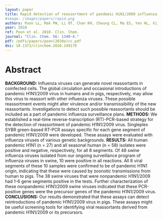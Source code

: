 ```yaml
---
layout: paper
title: Rapid detection of reassortment of pandemic H1N1/2009 influenza virus.
#image: /images/papers/rapid.png
authors: Poon LL, Mak PW, Li OT, Chan KH, Cheung CL, Ma ES, Yen HL, Vijaykrishna D, Guan Y, Peiris JS.
year: 2010
ref: Poon et al. 2010. Clin. Chem.
journal: "Clin. Chem. 56: 1340-4."
pdf: /pdfs/papers/poon(2010a)cc.pdf
doi: 10.1373/clinchem.2010.149179
---
```


# Abstract
**BACKGROUND:**
Influenza viruses can generate novel reassortants in coinfected cells. The global circulation and occasional introductions of pandemic H1N1/2009 virus in humans and in pigs, respectively, may allow this virus to reassort with other influenza viruses. These possible reassortment events might alter virulence and/or transmissibility of the new reassortants. Investigations to detect such possible reassortants should be included as a part of pandemic influenza surveillance plans.
**METHODS:**
We established a real-time reverse-transcription (RT)-PCR-based strategy for the detection of reassortment of pandemic H1N1/2009 virus. Singleplex SYBR green-based RT-PCR assays specific for each gene segment of pandemic H1N1/2009 were developed. These assays were evaluated with influenza viruses of various genetic backgrounds.
**RESULTS:**
All human pandemic H1N1 (n = 27) and all seasonal human (n = 58) isolates were positive and negative, respectively, for all 8 segments. Of 48 swine influenza viruses isolated from our ongoing surveillance program of influenza viruses in swine, 10 were positive in all reactions. All 8 viral segments of these 10 samples were confirmed to be of pandemic H1N1 origin, indicating that these were caused by zoonotic transmissions from human to pigs. The 38 swine viruses that were nonpandemic H1N1/2009 had 1-6 gene segments positive in the tests. Further characterization of these nonpandemic H1N1/2009 swine viruses indicated that these PCR-positive genes were the precursor genes of the pandemic H1N1/2009 virus.
**CONCLUSIONS:**
Our results demonstrated that these assays can detect reintroductions of pandemic H1N1/2009 virus in pigs. These assays might be useful screening tools for identifying viral reassortants derived from pandemic H1N1/2009 or its precursors.
